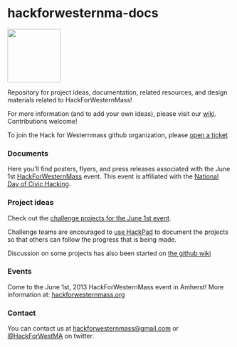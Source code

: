 hackforwesternma-docs
=====================

[<img src="http://hackforwesternmass.org/sites/hackforwesternmass.org/files/Hack4WesternMass_small2.png" width=120>](http://hackforwesternmass.org)

Repository for project ideas, documentation, related resources, and design materials related to HackForWesternMass!

For more information (and to add your own ideas), please visit our  [wiki](https://github.com/hackforwesternmass/hackforwesternma-docs/wiki).  Contributions welcome!

To join the Hack for Westernmass github organization, please [open a ticket](https://github.com/hackforwesternmass/hackforwesternma-docs/issues/new?title=Please%20add%20me%20to%20the%20group&body=Thank%20you)
### Documents

Here you'll find posters, flyers, and press releases associated with the June 1st [HackForWesternMass](http://hackforwesternmass.org) event.  This event is affiliated with the [National Day of Civic Hacking](http://hackforchange.org).

### Project ideas

Check out the [challenge projects for the June 1st event](http://hackforwesternmass.org/challenges).  

Challenge teams are encouraged to [use HackPad](https://hackforchange.hackpad.com/HACK-FOR-WESTERN-MASS-1ZyQneaq3Wp) to document the projects so that others can follow the progress that is being made.

Discussion on some projects has also been started on [the github wiki](https://github.com/hackforwesternmass/hackforwesternma-docs/wiki)


### Events

Come to the June 1st, 2013 HackForWesternMass event in Amherst!  More information at: [hackforwesternmass.org](http://hackforwesternmass.org)

### Contact

You can contact us at [hackforwesternmass@gmail.com](mailto:hackforwesternmass@gmail.com) or [@HackForWestMA](https://twitter.com/HackForWestMA) on twitter.
